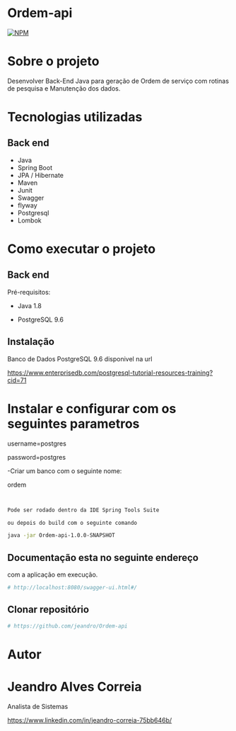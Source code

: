 # Ordem-api
[![NPM](https://img.shields.io/npm/l/react)](https://github.com/jeandro/Ordem-api/blob/master/LICENSE) 

# Sobre o projeto

Desenvolver Back-End Java para geração de Ordem de serviço com rotinas de pesquisa e 
Manutenção dos dados.


# Tecnologias utilizadas
## Back end
- Java
- Spring Boot
- JPA / Hibernate
- Maven
- Junit
- Swagger
- flyway
- Postgresql
- Lombok


# Como executar o projeto

## Back end
Pré-requisitos:

- Java 1.8

- PostgreSQL 9.6

## Instalação  

Banco de Dados PostgreSQL 9.6
disponivel na url

https://www.enterprisedb.com/postgresql-tutorial-resources-training?cid=71

# Instalar e configurar com os seguintes parametros


username=postgres

password=postgres

-Criar um banco com o seguinte nome:

ordem



```bash


Pode ser rodado dentro da IDE Spring Tools Suite

ou depois do build com o seguinte comando

java -jar Ordem-api-1.0.0-SNAPSHOT

```

## Documentação esta no seguinte endereço
com a aplicação em execução.




```bash
# http://localhost:8080/swagger-ui.html#/


```

## Clonar repositório

```bash
# https://github.com/jeandro/Ordem-api

```
# Autor

#  Jeandro Alves Correia
   Analista de Sistemas

https://www.linkedin.com/in/jeandro-correia-75bb646b/




